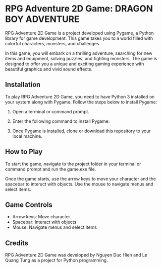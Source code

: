 # RPG Adventure 2D Game: DRAGON BOY ADVENTURE

RPG Adventure 2D Game is a project developed using Pygame, a Python library for game development. This game takes you to a world filled with colorful characters, monsters, and challenges.

In this game, you will embark on a thrilling adventure, searching for new items and equipment, solving puzzles, and fighting monsters. The game is designed to offer you a unique and exciting gaming experience with beautiful graphics and vivid sound effects.

## Installation

To play RPG Adventure 2D Game, you need to have Python 3 installed on your system along with Pygame. Follow the steps below to install Pygame:

1. Open a terminal or command prompt.
2. Enter the following command to install Pygame:


3. Once Pygame is installed, clone or download this repository to your local machine.

## How to Play

To start the game, navigate to the project folder in your terminal or command prompt and run the game.exe file.




Once the game starts, use the arrow keys to move your character and the spacebar to interact with objects. Use the mouse to navigate menus and select items.

## Game Controls

- Arrow keys: Move character
- Spacebar: Interact with objects
- Mouse: Navigate menus and select items



## Credits

RPG Adventure 2D Game was developed by Nguyen Duc Hien and Le Quang Tung as a project for Python programming. 

